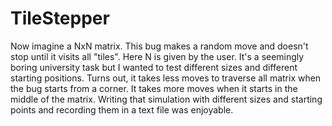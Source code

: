 # TileStepper

Now imagine a NxN matrix. This bug makes a random move and doesn't stop until it visits all "tiles". Here N is given by the user. 
It's a seemingly boring university task but I wanted to test different sizes and different starting positions. Turns out, it takes less moves to traverse all matrix
when the bug starts from a corner. It takes more moves when it starts in the middle of the matrix. Writing that simulation with different sizes and starting points
and recording them in a text file was enjoyable. 
